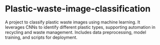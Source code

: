 # Plastic-waste-image-classification
A project to classify plastic waste images using machine learning. It leverages CNNs to identify different plastic types, supporting automation in recycling and waste management. Includes data preprocessing, model training, and scripts for deployment.
